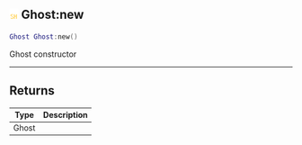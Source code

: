 ## ![shared](.gitbook/assets/shared.png) Ghost:new


```lua
Ghost Ghost:new()
```

Ghost constructor



------
## Returns

| Type | Description |
| ---- | ----------: |
| Ghost |  |

